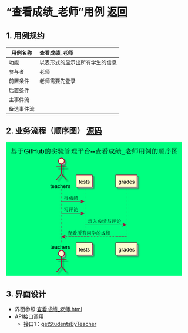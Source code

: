 
# “查看成绩_老师”用例 [返回](../README.md)
## 1. 用例规约

|用例名称|查看成绩_老师|
|-------|:-------------|
|功能|以表形式的显示出所有学生的信息|
|参与者|老师|
|前置条件|老师需要先登录|
|后置条件| |
|主事件流| |
|备选事件流| |

## 2. 业务流程（顺序图） [源码](../src/sequence查看成绩_老师.puml)
![sequence1](../img/sequence_老师成绩.png) 

## 3. 界面设计
- 界面参照:[查看成绩_老师.html](https://201710414205.github.io/is_analysis_pages/test6/老师评分.html)
- API接口调用
    - 接口1：[getStudentsByTeacher](../接口/getStudentsByTeacher.md) 



